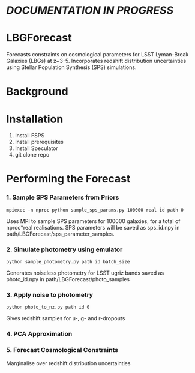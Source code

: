 # ***DOCUMENTATION IN PROGRESS***
# LBGForecast
Forecasts constraints on cosmological parameters for LSST Lyman-Break Galaxies (LBGs) at z~3-5. Incorporates redshift distribution uncertainties using Stellar Population Synthesis (SPS) simulations.

# Background

# Installation

1. Install FSPS
2. Install prerequisites 
3. Install Speculator
4. git clone repo

# Performing the Forecast
### 1. Sample SPS Parameters from Priors

```
mpiexec -n nproc python sample_sps_params.py 100000 real id path 0
```
Uses MPI to sample SPS parameters for 100000 galaxies, for a total of nproc*real realisations. SPS parameters will be saved as sps_id.npy in path/LBGForecast/sps_parameter_samples. 

### 2. Simulate photometry using emulator

```
python sample_photometry.py path id batch_size
```
Generates noiseless photometry for LSST ugriz bands saved as photo_id.npy in path/LBGForecast/photo_samples

### 3. Apply noise to photometry

```
python photo_to_nz.py path id 0
```
Gives redshift samples for u-, g- and r-dropouts

### 4. PCA Approximation
### 5. Forecast Cosmological Constraints
Marginalise over redshift distribution uncertainties
